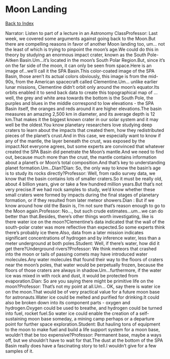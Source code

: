 # Moon Landing
[Back to Index](https://github.com/windows10010/tpoExtractor/blog/master/README.md)

Narrator: Listen to part of a lecture in an Astronomy ClassProfessor: Last week, we covered some arguments against going back to the Moon.But there are compelling reasons in favor of another Moon landing too, um… not the least of which is trying to pinpoint the moon’s age.We could do this in theory by studying an enormous impact crater, known as the South Pole-Aitken Basin.Um…it’s located in the moon’s South Polar Region.But, since it’s on the far side of the moon, it can only be seen from space.Here is an image of…we’ll call it the SPA Basin.This color-coated image of the SPA Basin, those aren’t its actual colors obviously, this image is from the mid-90s, from the American spacecraft called Clementine.Um… unlike earlier lunar missions, Clementine didn’t orbit only around the moon’s equator.Its orbits enabled it to send back data to create this topographical map of … well, the grey and white area towards the bottom is the South Pole, the purples and blues in the middle correspond to low elevations - the SPA Basin itself, the oranges and reds around it are higher elevations.The basin measures an amazing 2,500 km in diameter, and its average depth is 12 km.That makes it the biggest known crater in our solar system and it may well be the oldest.You know planetary researchers love studying deep craters to learn about the impacts that created them, how they redistributed pieces of the planet’s crust.And in this case, we especially want to know if any of the mantle, the layer beneath the crust, was exposed by the impact.Not everyone agrees, but some experts are convinced that whatever created the SPA Basin did penetrate the Moon’s mantle.And we need to find out, because much more than the crust, the mantle contains information about a planet’s or Moon’s total composition.And that’s key to understanding planet formation.Um…Dian?Dian: So, the only way to know the basin’s age is to study its rocks directly?Professor: Well, from radio survey data, we know that the basin contains lots of smaller craters.So it must be really old, about 4 billion years, give or take a few hundred million years.But that’s not very precise.If we had rock samples to study, we’d know whether these small craters were formed by impacts during the final stages of planetary formation, or if they resulted from later meteor showers.Dian : But if we know around how old the Basin is, I’m not sure that’s reason enough to go to the Moon again.Professor: No…, but such crude estimates…um…we can do better than that.Besides, there’s other things worth investigating, like is there water ice on the moon?Clementine’s data indicated that the wall of the south-polar crater was more reflective than expected.So some experts think there’s probably ice there.Also, data from a later mission indicates significant concentrations of hydrogen and by inference water, less than a meter underground at both poles.Student: Well, if there’s water, how did it get there?Underground rivers?Professor: We think meteors that crashed into the moon or tails of passing comets may have introduced water molecules.Any water molecules that found their way to the floors of craters near the moon’s poles, that water would be perpetually frozen, because the floors of those craters are always in shadow.Um…furthermore, if the water ice was mixed in with rock and dust, it would be protected from evaporation.Dian: So are you saying there might be primitive life on the moon?Professor: That’s not my point at all.Um… OK, say there is water ice on the moon.That would be of very practical value for a future moon base for astronauts.Water ice could be melted and purified for drinking.It could also be broken down into its component parts - oxygen and hydrogen.Oxygen could be used to breathe, and hydrogen could be turned into fuel, rocket fuel.So water ice could enable the creation of a self-sustaining moon base someday, a mining camp perhaps or a departure point for further space exploration.Student: But hauling tons of equipment to the moon to make fuel and build a life support system for a moon base, wouldn’t that be too expensive?Professor: Permanent base, maybe a ways off, but we shouldn’t have to wait for that.The dust at the bottom of the SPA Basin really does have a fascinating story to tell.I wouldn’t give for a few samples of it. 